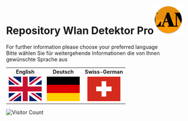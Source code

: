 # Repository Wlan Detektor Pro<img src="./app/src/main/res/mipmap-xxhdpi/ic_launcher.png" height=80 alt="WLAN Detektor Pro" />
<p>For further information please choose your preferred language<br>
Bitte wählen Sie für weitergehende Informationen die von Ihnen gewünschte Sprache aus</p>

<table border="0">
  <tr>
    <td align=center><b>English</b></td>
    <td align=center><b>Deutsch</b></td>
    <td align=center><b>Swiss-German</b></td>
    </tr>
  <tr>
    <td align=center><a href="README_ENGLISH.md"><img src="app/src/main/assets/github/github_flag_gb-eng.svg" width="90"/></a></td>
    <td align=center><a href="README_GERMAN.md"><img src="app/src/main/assets/github/github_flag_germany.svg" width="90"/></a></td>
    <td align=center><a href="README_SWISS_GERMAN.md"><img src="/app/src/main/assets/github/github_flag_switzerland.svg" width="90"/></a></td>
  </tr>
</table>

![Visitor Count](https://profile-counter.glitch.me/wlandetektorpro/count.svg)
